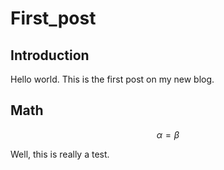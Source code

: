 # First_post


## Introduction

Hello world. This is the first post on my new blog.

## Math

$$
\alpha = \beta
$$

Well, this is really a test.

